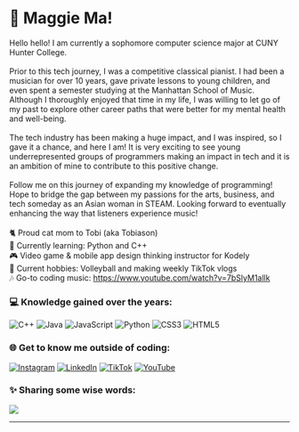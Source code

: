 <!--
**maggeema/maggeema** is a ✨ _special_ ✨ repository because its `README.md` (this file) appears on your GitHub profile.
-->
# 💫 Maggie Ma!
Hello hello! I am currently a sophomore computer science major at CUNY Hunter College. <br><br>Prior to this tech journey, I was a competitive classical pianist. I had been a musician for over 10 years, gave private lessons to young children, and even spent a semester studying at the Manhattan School of Music. Although I thoroughly enjoyed that time in my life, I was willing to let go of my past to explore other career paths that were better for my mental health and well-being. <br><br>The tech industry has been making a huge impact, and I was inspired, so I gave it a chance, and here I am! It is very exciting to see young underrepresented groups of programmers making an impact in tech and it is an ambition of mine to contribute to this positive change.<br><br>Follow me on this journey of expanding my knowledge of programming! Hope to bridge the gap between my passions for the arts, business, and tech someday as an Asian woman in STEAM. Looking forward to eventually enhancing the way that listeners experience music!<br><br>🐈 Proud cat mom to Tobi (aka Tobiason)<br>🌱 Currently learning: Python and C++<br>🎮 Video game & mobile app design thinking instructor for Kodely<br>🏐 Current hobbies: Volleyball and making weekly TikTok vlogs<br>🎶 Go-to coding music: https://www.youtube.com/watch?v=7bSlyM1allk<br>

### 💻 Knowledge gained over the years:
![C++](https://img.shields.io/badge/c++-%2300599C.svg?style=for-the-badge&logo=c%2B%2B&logoColor=white) ![Java](https://img.shields.io/badge/java-%23ED8B00.svg?style=for-the-badge&logo=java&logoColor=white) ![JavaScript](https://img.shields.io/badge/javascript-%23323330.svg?style=for-the-badge&logo=javascript&logoColor=%23F7DF1E) ![Python](https://img.shields.io/badge/python-3670A0?style=for-the-badge&logo=python&logoColor=ffdd54) ![CSS3](https://img.shields.io/badge/css3-%231572B6.svg?style=for-the-badge&logo=css3&logoColor=white) ![HTML5](https://img.shields.io/badge/html5-%23E34F26.svg?style=for-the-badge&logo=html5&logoColor=white)


### 🌐 Get to know me outside of coding:
[![Instagram](https://img.shields.io/badge/Instagram-%23E4405F.svg?logo=Instagram&logoColor=white)](https://instagram.com/maggeema) [![LinkedIn](https://img.shields.io/badge/LinkedIn-%230077B5.svg?logo=linkedin&logoColor=white)](https://linkedin.com/in/maggeema) [![TikTok](https://img.shields.io/badge/TikTok-%23000000.svg?logo=TikTok&logoColor=white)](https://tiktok.com/@maggeema) [![YouTube](https://img.shields.io/badge/YouTube-%23FF0000.svg?logo=YouTube&logoColor=white)](https://youtube.com/@maggiema6006) 

### ✨ Sharing some wise words:
![](https://quotes-github-readme.vercel.app/api?type=horizontal&theme=light)

---

